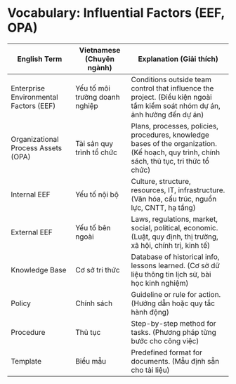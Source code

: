# Vocabulary: Influential Factors (EEF, OPA)

| English Term                  | Vietnamese (Chuyên ngành)         | Explanation (Giải thích) |
|-------------------------------|-----------------------------------|-------------------------|
| Enterprise Environmental Factors (EEF) | Yếu tố môi trường doanh nghiệp | Conditions outside team control that influence the project. (Điều kiện ngoài tầm kiểm soát nhóm dự án, ảnh hưởng đến dự án) |
| Organizational Process Assets (OPA)    | Tài sản quy trình tổ chức      | Plans, processes, policies, procedures, knowledge bases of the organization. (Kế hoạch, quy trình, chính sách, thủ tục, tri thức tổ chức) |
| Internal EEF                  | Yếu tố nội bộ                     | Culture, structure, resources, IT, infrastructure. (Văn hóa, cấu trúc, nguồn lực, CNTT, hạ tầng) |
| External EEF                  | Yếu tố bên ngoài                   | Laws, regulations, market, social, political, economic. (Luật, quy định, thị trường, xã hội, chính trị, kinh tế) |
| Knowledge Base                | Cơ sở tri thức                     | Database of historical info, lessons learned. (Cơ sở dữ liệu thông tin lịch sử, bài học kinh nghiệm) |
| Policy                        | Chính sách                         | Guideline or rule for action. (Hướng dẫn hoặc quy tắc hành động) |
| Procedure                     | Thủ tục                            | Step-by-step method for tasks. (Phương pháp từng bước cho công việc) |
| Template                      | Biểu mẫu                            | Predefined format for documents. (Mẫu định sẵn cho tài liệu) | 